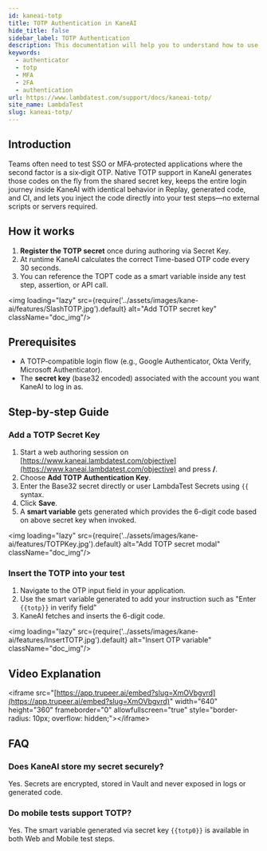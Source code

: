 ```yaml
---
id: kaneai-totp
title: TOTP Authentication in KaneAI
hide_title: false
sidebar_label: TOTP Authentication
description: This documentation will help you to understand how to use the TOTP Authentication feature while authoring your test cases via KaneAI.
keywords:
  - authenticator
  - totp
  - MFA
  - 2FA
  - authentication
url: https://www.lambdatest.com/support/docs/kaneai-totp/
site_name: LambdaTest
slug: kaneai-totp/
---
```


<script type="application/ld+json"
      dangerouslySetInnerHTML={{ __html: JSON.stringify({
       "@context": "https://schema.org",
        "@type": "BreadcrumbList",
        "itemListElement": [{
          "@type": "ListItem",
          "position": 1,
          "name": "Home",
          "item": "https://www.lambdatest.com"
        },{
          "@type": "ListItem",
          "position": 2,
          "name": "Support",
          "item": "https://www.lambdatest.com/support/docs/"
        },{
          "@type": "ListItem",
          "position": 3,
          "name": "TOTP Authentication in KaneAI",
          "item": "https://www.lambdatest.com/support/docs/kaneai-totp/"
        }]
      })
    }}
></script>
## Introduction

Teams often need to test SSO or MFA‑protected applications where the second factor is a six‑digit OTP. Native TOTP support in KaneAI generates those codes on the fly from the shared secret key, keeps the entire login journey inside KaneAI with identical behavior in Replay, generated code, and CI, and lets you inject the code directly into your test steps—no external scripts or servers required.

## How it works

1. **Register the TOTP secret** once  during authoring via Secret Key.
2. At runtime KaneAI calculates the correct Time-based OTP code every 30 seconds.
3. You can reference the TOPT code as a smart variable inside any test step, assertion, or API call.

<img loading="lazy" src={require('../assets/images/kane-ai/features/SlashTOTP.jpg').default} alt="Add TOTP secret key" className="doc\_img"/>

## Prerequisites

- A TOTP‑compatible login flow (e.g., Google Authenticator, Okta Verify, Microsoft Authenticator).
- The **secret key** (base32 encoded) associated with the account you want KaneAI to log in as.

## Step‑by‑step Guide

### Add a TOTP Secret Key

1. Start a web authoring session on [https://www.kaneai.lambdatest.com/objective](https://www.kaneai.lambdatest.com/objective) and press **/**.
2. Choose **Add TOTP Authentication Key**.
3. Enter the Base32 secret directly or user LambdaTest Secrets using `{{` syntax.
4. Click **Save**.
5. A **smart variable** gets generated which provides the 6-digit code based on above secret key when invoked.

<img loading="lazy" src={require('../assets/images/kane-ai/features/TOTPKey.jpg').default} alt="Add TOTP secret modal" className="doc\_img"/>

### Insert the TOTP into your test

1. Navigate to the OTP input field in your application.
2. Use the smart variable generated to add your instruction such as "Enter `{{totp}}` in verify field"
3. KaneAI fetches and inserts the 6-digit code.

<img loading="lazy" src={require('../assets/images/kane-ai/features/InsertTOTP.jpg').default} alt="Insert OTP variable" className="doc\_img"/>

## Video Explanation

\<iframe src="[https://app.trupeer.ai/embed?slug=XmOVbgvrd](https://app.trupeer.ai/embed?slug=XmOVbgvrd)" width="640" height="360" frameborder="0" allowfullscreen="true" style="border-radius: 10px; overflow: hidden;">\</iframe>

## FAQ

### Does KaneAI store my secret securely?

Yes. Secrets are encrypted, stored in Vault and never exposed in logs or generated code.

### Do mobile tests support TOTP?

Yes. The smart variable generated via secret key `{{totp0}}` is available in both Web and Mobile test steps.
